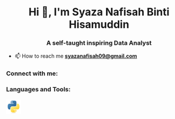 <h1 align="center">Hi 👋, I'm Syaza Nafisah Binti Hisamuddin</h1>
<h3 align="center">A self-taught inspiring Data Analyst</h3>

- 📫 How to reach me **syazanafisah09@gmail.com**

<h3 align="left">Connect with me:</h3>
<p align="left">
</p>

<h3 align="left">Languages and Tools:</h3>
<p align="left"> <a href="https://www.python.org" target="_blank" rel="noreferrer"> <img src="https://raw.githubusercontent.com/devicons/devicon/master/icons/python/python-original.svg" alt="python" width="40" height="40"/> </a> </p>
